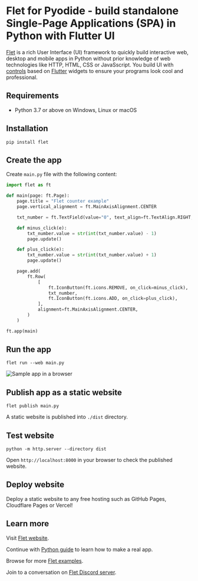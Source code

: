 # Flet for Pyodide - build standalone Single-Page Applications (SPA) in Python with Flutter UI

[Flet](https://flet.dev) is a rich User Interface (UI) framework to quickly build interactive web, desktop and mobile apps in Python without prior knowledge of web technologies like HTTP, HTML, CSS or JavaSscript. You build UI with [controls](https://flet.dev/docs/controls) based on [Flutter](https://flutter.dev/) widgets to ensure your programs look cool and professional.

## Requirements

* Python 3.7 or above on Windows, Linux or macOS

## Installation

```
pip install flet
```

## Create the app

Create `main.py` file with the following content:

```python
import flet as ft

def main(page: ft.Page):
    page.title = "Flet counter example"
    page.vertical_alignment = ft.MainAxisAlignment.CENTER

    txt_number = ft.TextField(value="0", text_align=ft.TextAlign.RIGHT, width=100)

    def minus_click(e):
        txt_number.value = str(int(txt_number.value) - 1)
        page.update()

    def plus_click(e):
        txt_number.value = str(int(txt_number.value) + 1)
        page.update()

    page.add(
        ft.Row(
            [
                ft.IconButton(ft.icons.REMOVE, on_click=minus_click),
                txt_number,
                ft.IconButton(ft.icons.ADD, on_click=plus_click),
            ],
            alignment=ft.MainAxisAlignment.CENTER,
        )
    )

ft.app(main)
```

## Run the app

```
flet run --web main.py
```

![Sample app in a browser](https://flet.dev/img/docs/getting-started/flet-counter-safari.png)

## Publish app as a static website

```
flet publish main.py
```

A static website is published into `./dist` directory.

## Test website

```
python -m http.server --directory dist
```

Open `http://localhost:8000` in your browser to check the published website.

## Deploy website

Deploy a static website to any free hosting such as GitHub Pages, Cloudflare Pages or Vercel!

## Learn more

Visit [Flet website](https://flet.dev).

Continue with [Python guide](https://flet.dev/docs/getting-started/python) to learn how to make a real app.

Browse for more [Flet examples](https://github.com/flet-dev/examples/tree/main/python).

Join to a conversation on [Flet Discord server](https://discord.gg/dzWXP8SHG8).

